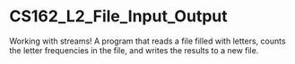 # CS162_L2_File_Input_Output
Working with streams! A program that reads a file filled with letters, counts the letter frequencies in the file, and writes the results to a new file.
